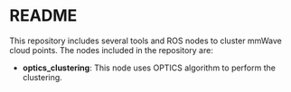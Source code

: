 # README

This repository includes several tools and ROS nodes to cluster mmWave cloud points.
The nodes included in the repository are:

* **optics_clustering**:  This node uses OPTICS algorithm to perform the clustering.



